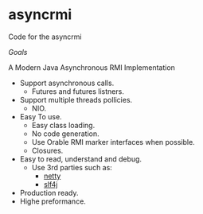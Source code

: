 asyncrmi
========

Code for the asyncrmi

*Goals*

A Modern Java Asynchronous RMI Implementation

- Support asynchronous calls.
    * Futures and futures listners.
- Support multiple threads pollicies.
    * NIO.
- Easy To use.
    * Easy class loading.
    * No code generation.
    * Use Orable RMI marker interfaces when possible.
    * Closures.
- Easy to read, understand and debug.
     * Use 3rd parties such as:
        + [netty](http://netty.io/)
        + [slf4j](http://www.slf4j.org/)
- Production ready.
- Highe preformance.

